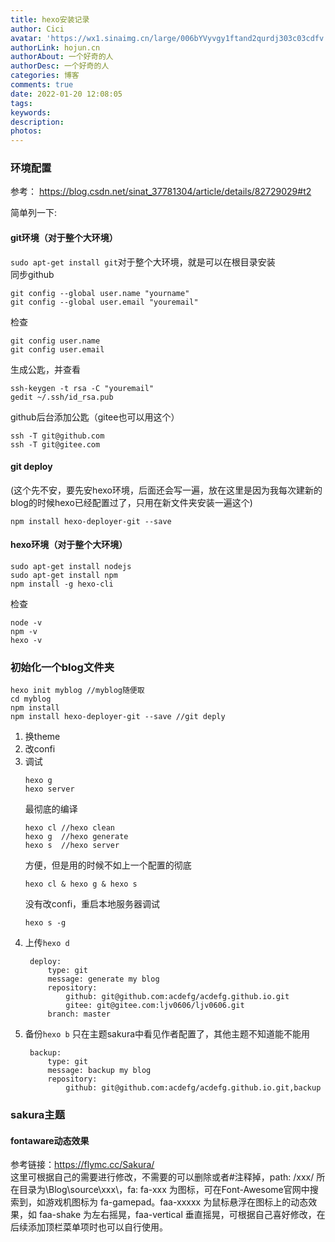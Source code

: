```yaml
---
title: hexo安装记录
author: Cici
avatar: 'https://wx1.sinaimg.cn/large/006bYVyvgy1ftand2qurdj303c03cdfv.jpg'
authorLink: hojun.cn
authorAbout: 一个好奇的人
authorDesc: 一个好奇的人
categories: 博客
comments: true
date: 2022-01-20 12:08:05
tags:
keywords:
description:
photos:
---
```


### 环境配置

参考： <https://blog.csdn.net/sinat_37781304/article/details/82729029#t2>

简单列一下:

#### git环境（对于整个大环境）

`sudo apt-get install git`对于整个大环境，就是可以在根目录安装<br>
同步github

```
git config --global user.name "yourname"
git config --global user.email "youremail"
```

检查

```
git config user.name 
git config user.email
```

生成公匙，并查看

```
ssh-keygen -t rsa -C "youremail"
gedit ~/.ssh/id_rsa.pub
```

github后台添加公匙（gitee也可以用这个）

```
ssh -T git@github.com
ssh -T git@gitee.com
```

#### git deploy

(这个先不安，要先安hexo环境，后面还会写一遍，放在这里是因为我每次建新的blog的时候hexo已经配置过了，只用在新文件夹安装一遍这个)

```
npm install hexo-deployer-git --save
```

#### hexo环境（对于整个大环境）

```
sudo apt-get install nodejs
sudo apt-get install npm
npm install -g hexo-cli
```

检查

```
node -v
npm -v
hexo -v
```

### 初始化一个blog文件夹

```
hexo init myblog //myblog随便取
cd myblog 
npm install
npm install hexo-deployer-git --save //git deply
```
1. 换theme
2. 改confi
3. 调试
    ```
    hexo g
    hexo server
    ```
    最彻底的编译
    ```
    hexo cl //hexo clean
    hexo g  //hexo generate
    hexo s  //hexo server
    ```
    方便，但是用的时候不如上一个配置的彻底
    ```
    hexo cl & hexo g & hexo s
    ```
    没有改confi，重启本地服务器调试
    ```
    hexo s -g
    ```
4. 上传`hexo d`
   ```
    deploy:
        type: git
        message: generate my blog
        repository:
            github: git@github.com:acdefg/acdefg.github.io.git
            gitee: git@gitee.com:ljv0606/ljv0606.git
        branch: master
   ```
5. 备份`hexo b` 只在主题sakura中看见作者配置了，其他主题不知道能不能用
   ```
    backup:
        type: git
        message: backup my blog
        repository:
            github: git@github.com:acdefg/acdefg.github.io.git,backup
   ```
### sakura主题
#### fontaware动态效果
参考链接：https://flymc.cc/Sakura/<br>
这里可根据自己的需要进行修改，不需要的可以删除或者#注释掉，path: /xxx/ 所在目录为\Blog\source\xxx\，fa: fa-xxx 为图标，可在Font-Awesome官网中搜索到，如游戏机图标为 fa-gamepad。faa-xxxxx 为鼠标悬浮在图标上的动态效果，如 faa-shake 为左右摇晃，faa-vertical 垂直摇晃，可根据自己喜好修改，在后续添加顶栏菜单项时也可以自行使用。